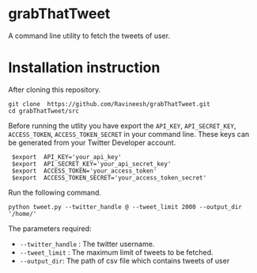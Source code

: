 # grabThatTweet

A command line utility to fetch the tweets of user.

# Installation instruction
After cloning this repository.

``` 
git clone  https://github.com/Ravineesh/grabThatTweet.git 
cd grabThatTweet/src 
```

Before running the utlity you have export the `API_KEY`, `API_SECRET_KEY`, `ACCESS_TOKEN`, `ACCESS_TOKEN_SECRET` in your command line. These keys can be generated from your Twitter Developer account.
```
 $export  API_KEY='your_api_key'
 $export  API_SECRET_KEY='your_api_secret_key'
 $export  ACCESS_TOKEN='your_access_token'
 $export  ACCESS_TOKEN_SECRET='your_access_token_secret'
```


Run the following command.

 `` python tweet.py --twitter_handle @ --tweet_limit 2000 --output_dir '/home/' ``
 
 The parameters required:
- `--twitter_handle` : The twitter username.
- `--tweet_limit` : The maximum limit of tweets to be fetched.
- `--output_dir`: The path of csv file which contains tweets of user
 
